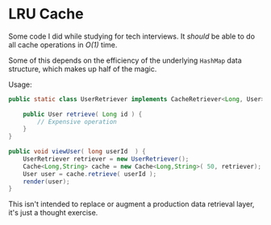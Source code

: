 # LRU Cache

Some code I did while studying for tech interviews. It *should* be able to do all cache operations in *O(1)* time.

Some of this depends on the efficiency of the underlying `HashMap` data structure, which makes up half of the magic.

Usage:

```java
public static class UserRetriever implements CacheRetriever<Long, User> {
        
    public User retrieve( Long id ) {
        // Expensive operation
    }
}
    
public void viewUser( long userId  ) {
    UserRetriever retriever = new UserRetriever();
    Cache<Long,String> cache = new Cache<Long,String>( 50, retriever);
    User user = cache.retrieve( userId );
    render(user);
}
```

This isn't intended to replace or augment a production data retrieval layer, it's just a thought exercise.
